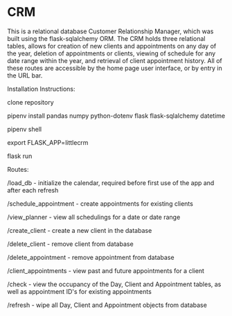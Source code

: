# CRM
This is a relational database Customer Relationship Manager, which was built using the flask-sqlalchemy ORM. The CRM holds three relational tables, allows for creation of new clients and appointments on any day of the year, deletion of appointments or clients, viewing of schedule for any date range within the year, and retrieval of client appointment history. All of these routes are accessible by the home page user interface, or by entry in the URL bar.


Installation Instructions:

clone repository

pipenv install pandas numpy python-dotenv flask flask-sqlalchemy datetime

pipenv shell

export FLASK_APP=littlecrm

flask run


Routes:

/load_db - initialize the calendar, required before first use of the app and after each refresh

/schedule_appointment - create appointments for existing clients

/view_planner - view all schedulings for a date or date range

/create_client - create a new client in the database

/delete_client - remove client from database

/delete_appointment - remove appointment from database

/client_appointments - view past and future appointments for a client

/check - view the occupancy of the Day, Client and Appointment tables, as well as appointment ID's for existing appointments

/refresh - wipe all Day, Client and Appointment objects from database

